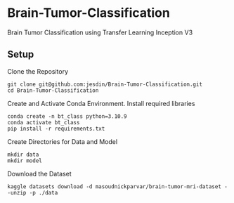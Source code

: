 # Brain-Tumor-Classification
Brain Tumor Classification using Transfer Learning Inception V3

## Setup
Clone the Repository
```
git clone git@github.com:jesdin/Brain-Tumor-Classification.git
cd Brain-Tumor-Classification
```

Create and Activate Conda Environment. Install required libraries
```
conda create -n bt_class python=3.10.9
conda activate bt_class
pip install -r requirements.txt
```

Create Directories for Data and Model
```
mkdir data
mkdir model
```

Download the Dataset
```
kaggle datasets download -d masoudnickparvar/brain-tumor-mri-dataset --unzip -p ./data

```